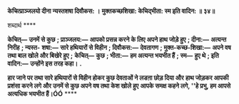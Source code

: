 **केचित्प्राञ्जलयो दीना न्यस्तशषा दिवौकस: ।** **मुक्तकच्छशिखा: केचिद्भीता: स्म इति वादिन: ॥ ३४॥** 

शब्दार्थ **** 

**केचित्—** **उनमें से कुछ** **; प्राञ्जलय:—** **आपको प्रसन्न करने के लिए अपने हाथ जोड़े हुए** **; दीना:—** **अत्यन्त निरीह** **; न्यस्त-** **शषा:—** **सारे हथियारों से विहीन** **; दिवौकस:—** **देवतागण** **; मुक्त-कच्छ-शिखा:—** **अपने वष तथा बाल खोले और बिखेरे हुए** **;** **केचित्—** **कुछ** **; भीता:—** **हम अत्यन्त भयभीत हैं** **; स्म—** **हुए थे** **; इति वादिन:—** **उन्होंने इस तरह कहा।** **.** 

**हार जाने पर तथा सारे हथियारों से विहीन होकर कुछ देवताओं ने लडऩा छोड़ दिया और** **हाथ जोड़कर आपकी प्रशंसा करने लगे और उनमें से कुछ अपने वष तथा केश खोले हुए** **आपके समक्ष कहने लगे, ''हे प्रभु, हम आपसे अत्यधिक भयभीत हैं।ÓÓ** **** 